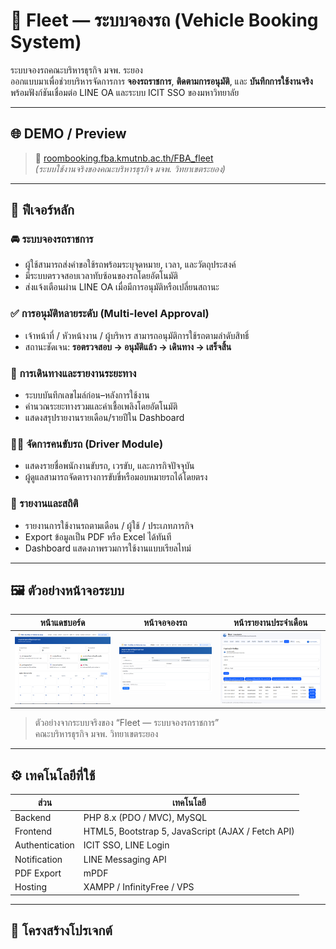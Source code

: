 # 🚗 Fleet — ระบบจองรถ (Vehicle Booking System)

ระบบจองรถคณะบริหารธุรกิจ มจพ. ระยอง  
ออกแบบมาเพื่อช่วยบริหารจัดการการ **จองรถราชการ**, **ติดตามการอนุมัติ**, และ **บันทึกการใช้งานจริง**  
พร้อมฟังก์ชันเชื่อมต่อ LINE OA และระบบ ICIT SSO ของมหาวิทยาลัย  

---

## 🌐 DEMO / Preview
> 🔗 [roombooking.fba.kmutnb.ac.th/FBA_fleet](https://roombooking.fba.kmutnb.ac.th/FBA_fleet)  
> *(ระบบใช้งานจริงของคณะบริหารธุรกิจ มจพ. วิทยาเขตระยอง)*

---

## 🧩 ฟีเจอร์หลัก

### 🚘 ระบบจองรถราชการ
- ผู้ใช้สามารถส่งคำขอใช้รถพร้อมระบุจุดหมาย, เวลา, และวัตถุประสงค์  
- มีระบบตรวจสอบเวลาทับซ้อนของรถโดยอัตโนมัติ  
- ส่งแจ้งเตือนผ่าน LINE OA เมื่อมีการอนุมัติหรือเปลี่ยนสถานะ  

### ✅ การอนุมัติหลายระดับ (Multi-level Approval)
- เจ้าหน้าที่ / หัวหน้างาน / ผู้บริหาร สามารถอนุมัติการใช้รถตามลำดับสิทธิ์  
- สถานะชัดเจน: **รอตรวจสอบ → อนุมัติแล้ว → เดินทาง → เสร็จสิ้น**

### 🧭 การเดินทางและรายงานระยะทาง
- ระบบบันทึกเลขไมล์ก่อน–หลังการใช้งาน  
- คำนวณระยะทางรวมและค่าเชื้อเพลิงโดยอัตโนมัติ  
- แสดงสรุปรายงานรายเดือน/รายปีใน Dashboard  

### 👨‍✈️ จัดการคนขับรถ (Driver Module)
- แสดงรายชื่อพนักงานขับรถ, เวรขับ, และภารกิจปัจจุบัน  
- ผู้ดูแลสามารถจัดตารางการขับขี่หรือมอบหมายรถได้โดยตรง  

### 🧾 รายงานและสถิติ
- รายงานการใช้งานรถตามเดือน / ผู้ใช้ / ประเภทภารกิจ  
- Export ข้อมูลเป็น PDF หรือ Excel ได้ทันที  
- Dashboard แสดงภาพรวมการใช้งานแบบเรียลไทม์  

---

## 🖼️ ตัวอย่างหน้าจอระบบ

| หน้าแดชบอร์ด | หน้าจอจองรถ | หน้ารายงานประจำเดือน |
|----------------|----------------|---------------------------|
| ![Dashboard](docs/dashboard.png) | ![BookingForm](docs/form.png) | ![Report](docs/report.png) |

> ตัวอย่างจากระบบจริงของ “Fleet — ระบบจองรถราชการ”  
> คณะบริหารธุรกิจ มจพ. วิทยาเขตระยอง

---

## ⚙️ เทคโนโลยีที่ใช้

| ส่วน | เทคโนโลยี |
|------|-------------|
| Backend | PHP 8.x (PDO / MVC), MySQL |
| Frontend | HTML5, Bootstrap 5, JavaScript (AJAX / Fetch API) |
| Authentication | ICIT SSO, LINE Login |
| Notification | LINE Messaging API |
| PDF Export | mPDF |
| Hosting | XAMPP / InfinityFree / VPS |

---

## 🧭 โครงสร้างโปรเจกต์

